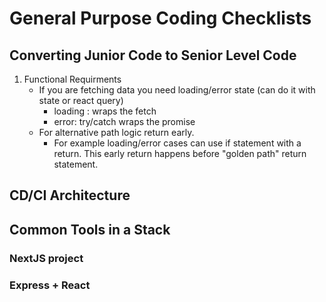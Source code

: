 # General Purpose Coding Checklists

## Converting Junior Code to Senior Level Code
1. Functional Requirments
    - If you are fetching data you need loading/error state (can do it with state or react query)
        - loading : wraps the fetch
        - error:  try/catch wraps the promise
    - For alternative path logic return early.
        - For example loading/error cases can use if statement with a return. This early return happens before "golden path" return statement.    


## CD/CI Architecture

## Common Tools in a Stack
### NextJS project
### Express + React
